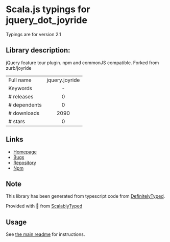
# Scala.js typings for jquery_dot_joyride

Typings are for version 2.1

## Library description:
jQuery feature tour plugin. npm and commonJS compatible. Forked from zurb/joyride

|                    |                 |
| ------------------ | :-------------: |
| Full name          | jquery.joyride |
| Keywords           | - |
| # releases         | 0 |
| # dependents       | 0 |
| # downloads        | 2090 |
| # stars            | 0 |

## Links
- [Homepage](https://github.com/chmanie/joyride#readme)
- [Bugs](https://github.com/chmanie/joyride/issues)
- [Repository](https://github.com/chmanie/joyride)
- [Npm](https://www.npmjs.com/package/jquery.joyride)
    


## Note
This library has been generated from typescript code from [DefinitelyTyped](https://definitelytyped.org).

Provided with :purple_heart: from [ScalablyTyped](https://github.com/oyvindberg/ScalablyTyped)

## Usage
See [the main readme](../../readme.md) for instructions.


